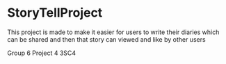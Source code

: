 # StoryTellProject
 This project is made to make it easier for users to write their diaries which can be shared and then that story can viewed and like by other users
 
 Group 6
 Project 4 3SC4
